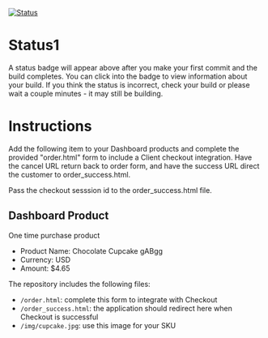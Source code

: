[![Status](https://img.shields.io/badge/status-BUILDING%20COMMIT:%206ade558f320b42a3b479739b96ebbc342fa66660-yellow.svg)](https://github.com/lorence-crowdbotics/bakery_scaffold_hM8QF39jzGXPQTst/commit/6ade558f320b42a3b479739b96ebbc342fa66660)



























# Status1

A status badge will appear above after you make your first commit and the build completes. You can click into the badge to view information about your build. If you think the status is incorrect, check your build or please wait a couple minutes - it may still be building.

# Instructions

Add the following item to your Dashboard products and complete the provided "order.html" form to include a Client checkout integration. Have the cancel URL return back to order form, and have the success URL direct the customer to order_success.html.

Pass the checkout sesssion id to the order_success.html file.

## Dashboard Product
One time purchase product
* Product Name: Chocolate Cupcake gABgg
* Currency: USD
* Amount: $4.65

The repository includes the following files:
* `/order.html`: complete this form to integrate with Checkout
* `/order_success.html`: the application should redirect here when Checkout is successful
* `/img/cupcake.jpg`: use this image for your SKU
